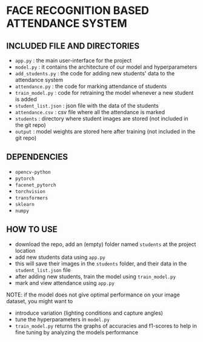 # FACE RECOGNITION BASED ATTENDANCE SYSTEM

## INCLUDED FILE AND DIRECTORIES 
- `app.py` : the main user-interface for the project
- `model.py` : it contains the architecture of our model and hyperparameters
- `add_students.py` : the code for adding new students' data to the attendance system
- `attendance.py` : the code for marking attendance of students
- `train_model.py` : code for retraining the model whenever a new student is added
- `student_list.json` : json file with the data of the students
- `attendance.csv` : csv file where all the attendance is marked
- `students` : directory where student images are stored (not included in the git repo)
- `output` : model weights are stored here after training (not included in the git repo)

## DEPENDENCIES
- `opencv-python`
- `pytorch`
- `facenet_pytorch`
- `torchvision`
- `transformers`
- `sklearn`
- `numpy`

## HOW TO USE
- download the repo, add an (empty) folder named `students` at the project location
- add new students data using `app.py`
- this will save their images in the `students` folder, and their data in the `student_list.json` file
- after adding new students, train the model using `train_model.py`
- mark and view attendance using `app.py`

NOTE: if the model does not give optimal performance on your image dataset, you might want to
- introduce variation (lighting conditions and capture angles)
- tune the hyperparameters in `model.py`
- `train_model.py` returns the graphs of accuracies and f1-scores to help in fine tuning by analyzing the models performance
